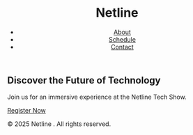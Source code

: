 <!DOCTYPE html>
<html lang="en">
<head>
  <meta charset="UTF-8">
  <meta name="viewport" content="width=device-width, initial-scale=1.0">
  <title>Netline</title>
  <link rel="stylesheet" href="styles.css">
</head>
<body>
  <header>
    <h1>Netline</h1>
    <nav>
      <ul>
        <li><a href="#about">About</a></li>
        <li><a href="#schedule">Schedule</a></li>
        <li><a href="#contact">Contact</a></li>
      </ul>
    </nav>
  </header>

  <section id="hero">
    <h2>Discover the Future of Technology</h2>
    <p>Join us for an immersive experience at the Netline Tech Show.</p>
    <a href="#register" class="btn">Register Now</a>
  </section>

  <footer>
    <p>&copy; 2025 Netline . All rights reserved.</p>
  </footer>
</body>
</html>
